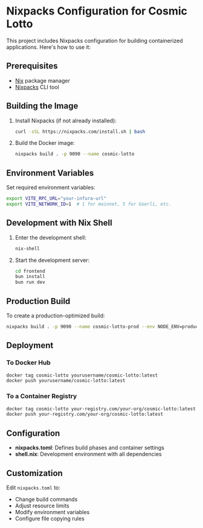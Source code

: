 # Nixpacks Configuration for Cosmic Lotto

This project includes Nixpacks configuration for building containerized applications. Here's how to use it:

## Prerequisites

- [Nix](https://nixos.org/download.html) package manager
- [Nixpacks](https://nixpacks.com/) CLI tool

## Building the Image

1. Install Nixpacks (if not already installed):
   ```bash
   curl -sSL https://nixpacks.com/install.sh | bash
   ```

2. Build the Docker image:
   ```bash
   nixpacks build . -p 9090 --name cosmic-lotto
   ```

## Environment Variables

Set required environment variables:
```bash
export VITE_RPC_URL="your-infura-url"
export VITE_NETWORK_ID=1  # 1 for mainnet, 5 for Goerli, etc.
```

## Development with Nix Shell

1. Enter the development shell:
   ```bash
   nix-shell
   ```

2. Start the development server:
   ```bash
   cd frontend
   bun install
   bun run dev
   ```

## Production Build

To create a production-optimized build:

```bash
nixpacks build . -p 9090 --name cosmic-lotto-prod --env NODE_ENV=production
```

## Deployment

### To Docker Hub
```bash
docker tag cosmic-lotto yourusername/cosmic-lotto:latest
docker push yourusername/cosmic-lotto:latest
```

### To a Container Registry
```bash
docker tag cosmic-lotto your-registry.com/your-org/cosmic-lotto:latest
docker push your-registry.com/your-org/cosmic-lotto:latest
```

## Configuration

- **nixpacks.toml**: Defines build phases and container settings
- **shell.nix**: Development environment with all dependencies

## Customization

Edit `nixpacks.toml` to:
- Change build commands
- Adjust resource limits
- Modify environment variables
- Configure file copying rules
